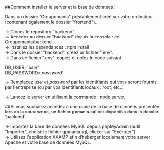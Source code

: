 ##Comment installer le server et la base de données :  
  
Dans un dossier "Groupomania" préalablement créé sur votre ordinateur (contenant également le dossier "frontend")..  
  
-> Clonez le repository "backend".  
-> Accédez au dossier "backend" depuis la console : cd Groupomania/backend  
-> Installez les dépendances : npm install  
-> Dans le dossier "backend", créez un fichier ".env".  
-> Dans ce fichier ".env", copiez et collez le code suivant :  
  
DB_USER='*user*'  
DB_PASSWORD='*password*'  
  
-> Remplacez *user* et *password* par les identifiants qui vous seront fournis par l'entreprise (ou par vos identifiants locaux : root, etc..).  
  
-> Lancez le server en utilisant la commande : node server.  
  
  
  
##Si vous souhaitez accédez à une copie de la base de données présentée lors de la soutenance, un fichier gpmania.sql est disponible dans le dossier 'backend'.  
  
-> Importez la base de données MySQL depuis phpMyAdmin (outil "Importer", choisir le fichier gpmania.sql, clicker sur "Exécuter").  
-> Utilisez l'application XXAMP afin d'héberger localement votre server Apache et votre base de données MySQL.